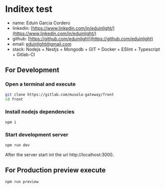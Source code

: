 # Inditex test
- name: Eduin Garcia Cordero
- linkedin: [https://www.linkedin.com/in/eduinlight/](https://www.linkedin.com/in/eduinlight/)
- github: [https://github.com/eduinlight](https://github.com/eduinlight)
- email: [eduinlight@gmail.com](mailto:eduinlight@gmail.com)
- stack: Nodejs + Nestjs + Mongodb + GIT + Docker + ESlint + Typescript + Gitlab-CI

## For Development

### Open a terminal and execute
```bash
git clone https://gitlab.com/musola-gateway/front
cd front
```

### Install nodejs dependencies
```bash
npm i
```

### Start development server
```bash
npm run dev

```

After the server start int the url http://localhost:3000.

## For Production preview execute

```bash
npm run preview
```
